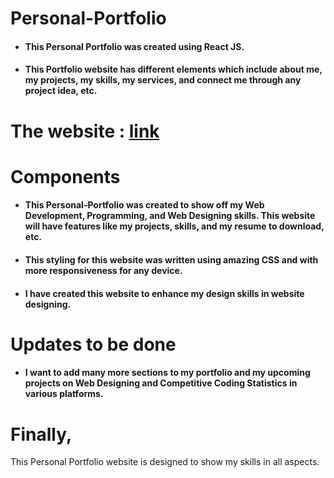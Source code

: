 # Personal-Portfolio
* <h4>This Personal Portfolio was created using React JS.</h4>
* <h4>This Portfolio website has different elements which include about me, my projects, my skills, my services, and connect me through any project idea, etc.</h4>
# The website : [link](https://driveeasy1972.netlify.app/)
# Components
* <h4>This Personal-Portfolio was created to show off my Web Development, Programming, and Web Designing skills. This website will have features like my projects, skills, and my resume to download, etc.</h4>
* <h4>This styling for this website was written using amazing CSS and with more responsiveness for any device.</h4>
* <h4>I have created this website to enhance my design skills in website designing.</h4>
# Updates to be done
* <h4>I want to add many more sections to my portfolio and my upcoming projects on Web Designing and Competitive Coding Statistics in various platforms.</h4>
# Finally,
This Personal Portfolio website is designed to show my skills in all aspects.
